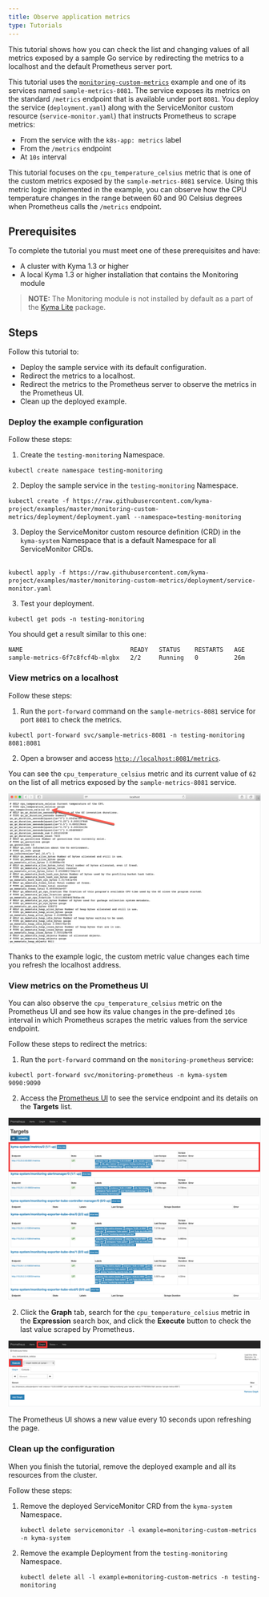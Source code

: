 ```yaml
---
title: Observe application metrics
type: Tutorials
---
```


This tutorial shows how you can check the list and changing values of all metrics exposed by a sample Go service by redirecting the metrics to a localhost and the default Prometheus server port.

This tutorial uses the [`monitoring-custom-metrics`](https://github.com/kyma-project/examples/tree/master/monitoring-custom-metrics) example and one of its services named `sample-metrics-8081`. The service exposes its metrics on the standard `/metrics` endpoint that is available under port `8081`. You deploy the service (`deployment.yaml`) along with the ServiceMonitor custom resource (`service-monitor.yaml`) that instructs Prometheus to scrape metrics:
- From the service with the `k8s-app: metrics` label
- From the `/metrics` endpoint
- At `10s` interval

This tutorial focuses on the `cpu_temperature_celsius` metric that is one of the custom metrics exposed by the `sample-metrics-8081` service. Using this metric logic implemented in the example, you can observe how the CPU temperature changes in the range between 60 and 90 Celsius degrees when Prometheus calls the `/metrics` endpoint.

## Prerequisites

To complete the tutorial you must meet one of these prerequisites and have:
- A cluster with Kyma 1.3 or higher
- A local Kyma 1.3 or higher installation that contains the Monitoring module

> **NOTE:** The Monitoring module is not installed by default as a part of the [Kyma Lite](/root/kyma/#installation-overview) package.

## Steps

Follow this tutorial to:
- Deploy the sample service with its default configuration.
- Redirect the metrics to a localhost.
- Redirect the metrics to the Prometheus server to observe the metrics in the Prometheus UI.
- Clean up the deployed example.

### Deploy the example configuration

Follow these steps:

1. Create the `testing-monitoring` Namespace.

```
kubectl create namespace testing-monitoring
```

2. Deploy the sample service in the `testing-monitoring` Namespace.

```
kubectl create -f https://raw.githubusercontent.com/kyma-project/examples/master/monitoring-custom-metrics/deployment/deployment.yaml --namespace=testing-monitoring
```

3. Deploy the ServiceMonitor custom resource definition (CRD) in the `kyma-system` Namespace that is a default Namespace for all ServiceMonitor CRDs.

```

kubectl apply -f https://raw.githubusercontent.com/kyma-project/examples/master/monitoring-custom-metrics/deployment/service-monitor.yaml
```
3. Test your deployment.

```
kubectl get pods -n testing-monitoring
```

You should get a result similar to this one:

```
NAME                              READY   STATUS    RESTARTS   AGE
sample-metrics-6f7c8fcf4b-mlgbx   2/2     Running   0          26m
```

### View metrics on a localhost

Follow these steps:

1. Run the `port-forward` command on the `sample-metrics-8081` service for port `8081` to check the metrics.

```
kubectl port-forward svc/sample-metrics-8081 -n testing-monitoring 8081:8081
```

2. Open a browser and access [`http://localhost:8081/metrics`](http://localhost:8081/metrics).

You can see the `cpu_temperature_celsius` metric and its current value of `62` on the list of all metrics exposed by the `sample-metrics-8081` service.

![metrics on port 8081](./assets/sample-metrics-2.png)

Thanks to the example logic, the custom metric value changes each time you refresh the localhost address.

### View metrics on the Prometheus UI

You can also observe the `cpu_temperature_celsius` metric on the Prometheus UI and see how its value changes in the pre-defined `10s` interval in which Prometheus scrapes the metric values from the service endpoint.

Follow these steps to redirect the metrics:

1. Run the `port-forward` command on the `monitoring-prometheus` service:

```
kubectl port-forward svc/monitoring-prometheus -n kyma-system 9090:9090
```

2. Access the [Prometheus UI](http://localhost:9090/targets#job-sample-metrics-8081) to see the service endpoint and its details on the **Targets** list.

![Prometheus Dashboard](./assets/pm-dashboard-1.png)

2. Click the **Graph** tab, search for the `cpu_temperature_celsius` metric in the **Expression** search box, and click the **Execute** button to check the last value scraped by Prometheus.

![Prometheus Dashboard](./assets/pm-dashboard-2.png)

The Prometheus UI shows a new value every 10 seconds upon refreshing the page.

### Clean up the configuration

When you finish the tutorial, remove the deployed example and all its resources from the cluster.

Follow these steps:

1. Remove the deployed ServiceMonitor CRD from the `kyma-system` Namespace.

    ```
    kubectl delete servicemonitor -l example=monitoring-custom-metrics -n kyma-system
    ```

2. Remove the example Deployment from the `testing-monitoring` Namespace.

    ```
    kubectl delete all -l example=monitoring-custom-metrics -n testing-monitoring
    ```
